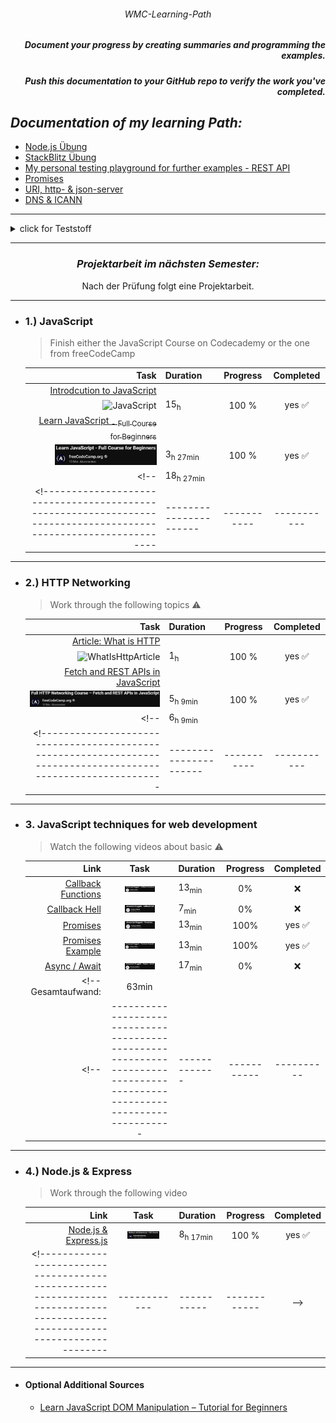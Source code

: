 ###### <p align="center"> WMC-Learning-Path </p>
 
##### <p align="right"> Document your progress by creating summaries and programming the examples.  </p>
##### <p align="right"> Push this documentation to your GitHub repo to verify the work you've completed. </p>  

## *Documentation of my learning Path:* 
- [Node.js Übung](https://github.com/IxI-Enki/WMCUebung-003)
- [StackBlitz Übung](https://github.com/IxI-Enki/WMCUebung-001)  
- [My personal testing playground for further examples - REST API](https://github.com/IxI-Enki/WmcUebung-004)
- [Promises](https://github.com/IxI-Enki/WmcUebung-005)
- [URI, http- & json-server](https://github.com/IxI-Enki/WmcUebung-006)
- [DNS & ICANN](https://github.com/IxI-Enki/WmcUebung-007)
---

<details>
  <summary> click for Teststoff </summary>

*Zusammenfassung des Teststoffs:*

- *Lernmaterialien:*  
  - Inhalte aus dem 5-stündigen Video sind prüfungsrelevant.  
  - Materialien auf Moodle sind ebenfalls prüfungsrelevant.

### *Themen für die Prüfung:*

#### *1. Asynchroner Code (Promises):*
  - Verständnis und Anwendung von asynchronem Code.  
  - Promises: Beispiele, Pseudocode schreiben und verstehen.  ✅  

#### *2. Multiple-Choice-Fragen:*  
  - *HTTP und HTTPS:* Methoden und Grundlagen.  
  - *JSON:* Was ist JSON, wie verwendet man es? Umgang mit JSON-Dateien (Vergleich mit XML).  
  - *DNS:* Grundlagen, Funktionsweise.  ✅  
  - *Fehlercodes:* Kategorien von Server- und Client-Fehlern (z. B. 404, 505, 303, 202).  ✅  

#### *3. Offene Fragen:*  
  - Unterschiede und Erklärung von synchronem und asynchronem Code.  
  - URL-Aufbau: Parameter, Struktur, Bestandteile.  ✅
  - Verständnis von HTTP-Methoden und deren Einsatz.  

#### *4. REST API (100% wichtig):*
  - Funktionalität von REST APIs erklären:  ✅  
    - Aufbau eines Requests und einer Response. ✅  
    - Daten parsen und weiterverarbeiten.  ✅  
  - Verständnis, wie REST APIs arbeiten und was sie ermöglichen.  ✅  

*Hinweis:* Alle Inhalte des Test haben gesamt eine Gewichtung von insgesamt 100 Punkten.
 
</details>

---

<div align="center">
 
### *Projektarbeit im nächsten Semester:*   
Nach der Prüfung folgt eine Projektarbeit. 
</div>

--- 

- ### 1.) JavaScript
  > Finish either the JavaScript Course on Codecademy or the one from freeCodeCamp

  <!----------------------------------------------------------------------------------------------------------------|----------------------|-----------|------------|-->  
   | Task                                                                                                    | Duration            | Progress | Completed |  
   |--------------------------------------------------------------------------------------------------------:|:--------------------|:--------:|:---------:|  
   | [ Introdcution to JavaScript ](https://www.codecademy.com/learn/introduction-to-javascript)               |                     |          |          |  
   | ![ JavaScript ](https://github.com/user-attachments/assets/15b2b634-fe97-44fa-8543-16722e1eb0f3)         | 15<sub>h</sub>      |  100 %   |  yes ✅  |  
   | [ Learn JavaScript <sub> - Full Course for Beginners</sub>](https://www.youtube.com/watch?v=PkZNo7MFNFg) |                     |          |          |  
   |  <img src="./img/javaCodeCamp.png" alt="javaCodeCamp" width=80%>                                        | 3<sub>h 27min</sub> |  100 %   |  yes ✅  |  
  <!--                                                                                                              | 18<sub>h 27min</sub> |           |           |-->  
  <!----------------------------------------------------------------------------------------------------------------|----------------------|-----------|-----------|-->  

---
- ### 2.) HTTP Networking
  > Work through the following topics ⚠️

  <!--------------------------------------------------------------------------------------------------------------|----------------------|-----------|------------|-->  
   | Task                                                                                                  | Duration            | Progress | Completed |  
   |------------------------------------------------------------------------------------------------------:|:--------------------|:--------:|:---------:|  
   | [Article: What is HTTP](https://www.freecodecamp.org/news/what-is-http/)                               |                     |          |           |  
   | ![WhatIsHttpArticle](https://github.com/user-attachments/assets/db2126a6-0dca-4704-8b70-2672e5d029e5)  | 1<sub>h</sub>       |   100 %  |  yes ✅  |  
   | [Fetch and REST APIs in JavaScript](https://www.youtube.com/watch?v=2JYT5f2isg4)                        |                     |          |          |  
   | <img src="./img/restCodeCamp.png" alt="restCodeCamp" width=100%>                                      | 5<sub>h 9min</sub>  |   100 %  |  yes ✅  |  
  <!--                                                                                                            |  6<sub>h 9min</sub>  |           |           |-->  
  <!--------------------------------------------------------------------------------------------------------------|----------------------|-----------|-----------|-->  

---
- ### 3. JavaScript techniques for web development 
  > Watch the following videos about basic ⚠️

  <!-------|--------------------------------------------------------------------------------------------------------------------|-----------|-----------|------------|-->  
   | Link | Task                                                                                                        | Duration  | Progress | Completed |  
   |-----:|:-----------------------------------------------------------------------------------------------------------:|:----------|:--------:|:---------:|  
   | [ Callback Functions](https://www.youtube.com/watch?v=GWq0XETTOTk&list=PLnHJACx3NwAfRUcuKaYhZ6T5NRIpzgNGJ&index=13) | <img src="./img/callbackNuggets.png" alt="callbackNuggets" width=50%>               | 13<sub>min</sub>  |   0%  |    ❌   |  
   | [ Callback Hell](https://www.youtube.com/watch?v=bx9xYPt2tdc&list=PLnHJACx3NwAfRUcuKaYhZ6T5NRIpzgNGJ&index=14)      | <img src="./img/callbackHellNuggets.png" alt="callbackHellNuggets" width=50%>       |  7<sub>min</sub>  |   0%  |    ❌   |  
   | [ Promises](https://www.youtube.com/watch?v=IBjmTlShf6U&list=PLnHJACx3NwAfRUcuKaYhZ6T5NRIpzgNGJ&index=15)           | <img src="./img/promisesNuggets.png" alt="promisesNuggets" width=50%>               |  13<sub>min</sub> |  100% | yes ✅  |  
   | [ Promises Example](https://www.youtube.com/watch?v=GKVA6jYrgKc&list=PLnHJACx3NwAfRUcuKaYhZ6T5NRIpzgNGJ&index=16)   | <img src="./img/promisesExampleNuggets.png" alt="promisesExampleNuggets" width=50%> | 13<sub>min</sub>  |  100% | yes ✅  |  
   | [ Async / Await](https://www.youtube.com/watch?v=iHrVo5fvmzE&list=PLnHJACx3NwAfRUcuKaYhZ6T5NRIpzgNGJ&index=17)      | <img src="./img/asyncNuggets.png" alt="asyncNuggetsNuggets" width=50%>              | 17<sub>min</sub>  |   0%  |    ❌   |  
  <!--                                                                                                          Gesamtaufwand:  |   63min     |          |           |  
  <!--|-------------------------------------------------------------------------------------------------------------------------|-------------|-----------|----------|-----------|-->  

---
- ### 4.) Node.js & Express
  >  Work through the following video 

  <!----------------------------------------------------------------------------------------------------------------------------|------------|-----------|-----------|-->  
   | Link | Task                                                                                                        | Duration  | Progress | Completed |  
   |-----:|:-----------------------------------------------------------------------------------------------------------:|:----------|:--------:|:---------:|  
   | [ Node.js & Express.js ](https://www.youtube.com/watch?app=desktop&v=Oe421EPjeBE) | <img src="./img/nodejsCodeCamp.png" alt="nodejsCodeCamp" width=60%> | 8<sub>h 17min</sub> |   100 %  |   yes ✅  |  
  <!----------------------------------------------------------------------------------------------------------------------------|------------|-----------|------------|-->  
  
---
- #### Optional Additional Sources
  - [Learn JavaScript DOM Manipulation – Tutorial for Beginners](https://www.youtube.com/watch?v=IWRS_AM2fiE)
